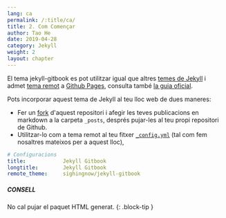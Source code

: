 ```yaml
---
lang: ca
permalink: /:title/ca/
title: 2. Com Començar
author: Tao He
date: 2019-04-28
category: Jekyll
weight: 2
layout: chapter
---
```


El tema jekyll-gitbook es pot utilitzar igual que altres [temes de Jekyll][3] i admet [tema remot][2] a [Github Pages][1], consulta també [la guia oficial][4].

Pots incorporar aquest tema de Jekyll al teu lloc web de dues maneres:

- Fer un [fork][5] d'aquest repositori i afegir les teves publicacions en markdown a la carpeta `_posts`, després pujar-les al teu propi repositori de Github.
- Utilitzar-lo com a tema remot al teu fitxer [`_config.yml`][6] (tal com fem nosaltres mateixos per a aquest lloc),

```yaml
# Configuracions
title:            Jekyll Gitbook
longtitle:        Jekyll Gitbook
remote_theme:     sighingnow/jekyll-gitbook
```

##### CONSELL
No cal pujar el paquet HTML generat.
{: .block-tip }

[1]: https://pages.github.com
[2]: https://github.com/sighingnow/jekyll-gitbook/fork
[3]: https://pages.github.com/themes
[4]: https://docs.github.com/en/pages/setting-up-a-github-pages-site-with-jekyll/adding-a-theme-to-your-github-pages-site-using-jekyll
[5]: https://github.com/sighingnow/jekyll-gitbook/fork
[6]: https://github.com/sighingnow/jekyll-gitbook/blob/master/_config.yml
